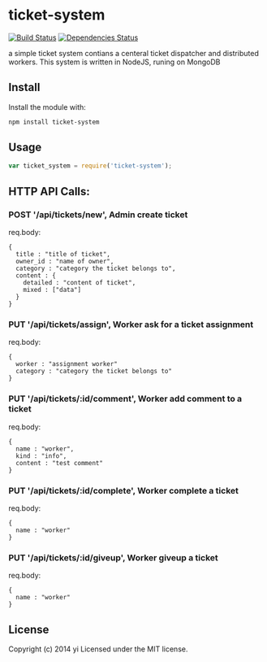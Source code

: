 # ticket-system

[![Build Status](https://travis-ci.org/yi/node-ticket-manager.png?branch=master)](https://travis-ci.org/yi/node-ticket-manager)
[![Dependencies Status](https://david-dm.org/yi/node-ticket-manager.png)](https://david-dm.org/yi/node-ticket-manager)


a simple ticket system contians a centeral ticket dispatcher and distributed workers. This system is written in NodeJS, runing on MongoDB

## Install
Install the module with:

```bash
npm install ticket-system
```

## Usage
```javascript
var ticket_system = require('ticket-system');
```
## HTTP API Calls:

### POST '/api/tickets/new', Admin create ticket

req.body:
```
{
  title : "title of ticket",
  owner_id : "name of owner",
  category : "category the ticket belongs to",
  content : {
    detailed : "content of ticket",
    mixed : ["data"]
  }
}
```

### PUT '/api/tickets/assign', Worker ask for a ticket assignment

req.body:
```
{
  worker : "assignment worker"
  category : "category the ticket belongs to"
}
```

### PUT '/api/tickets/:id/comment', Worker add comment to a ticket

req.body:
```
{
  name : "worker",
  kind : "info",
  content : "test comment"
}
```

### PUT '/api/tickets/:id/complete', Worker complete a ticket

req.body:
```
{
  name : "worker"
}
```

### PUT '/api/tickets/:id/giveup', Worker giveup a ticket
req.body:
```
{
  name : "worker"
}
```
## License
Copyright (c) 2014 yi
Licensed under the MIT license.
